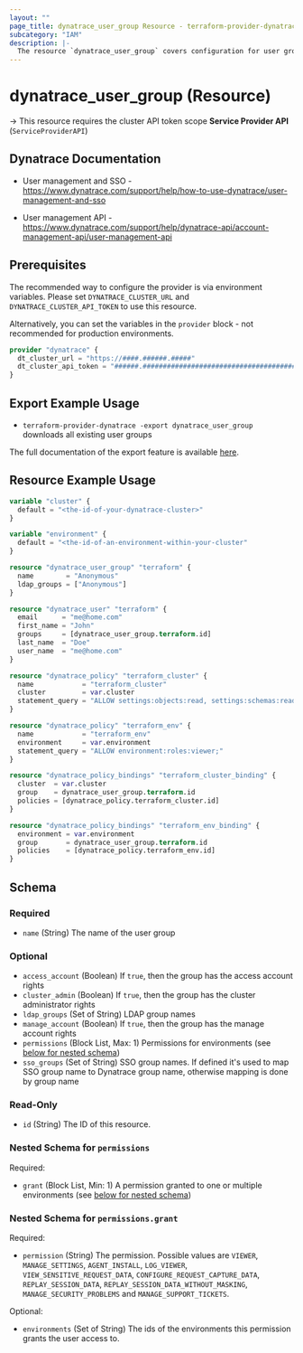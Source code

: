 ```yaml
---
layout: ""
page_title: dynatrace_user_group Resource - terraform-provider-dynatrace"
subcategory: "IAM"
description: |-
  The resource `dynatrace_user_group` covers configuration for user groups
---
```


# dynatrace_user_group (Resource)

-> This resource requires the cluster API token scope **Service Provider API** (`ServiceProviderAPI`)

## Dynatrace Documentation

- User management and SSO - https://www.dynatrace.com/support/help/how-to-use-dynatrace/user-management-and-sso

- User management API - https://www.dynatrace.com/support/help/dynatrace-api/account-management-api/user-management-api

## Prerequisites

The recommended way to configure the provider is via environment variables.
Please set `DYNATRACE_CLUSTER_URL` and `DYNATRACE_CLUSTER_API_TOKEN` to use this resource.

Alternatively, you can set the variables in the `provider` block - not recommended for production environments.
```terraform
provider "dynatrace" {
  dt_cluster_url = "https://####.######.#####"
  dt_cluster_api_token = "######.#########################################################################################"
}
```

## Export Example Usage

- `terraform-provider-dynatrace -export dynatrace_user_group` downloads all existing user groups

The full documentation of the export feature is available [here](https://registry.terraform.io/providers/dynatrace-oss/dynatrace/latest/docs/guides/export-v2).

## Resource Example Usage

```terraform
variable "cluster" {
  default = "<the-id-of-your-dynatrace-cluster>"
}

variable "environment" {
  default = "<the-id-of-an-environment-within-your-cluster"
}

resource "dynatrace_user_group" "terraform" {
  name        = "Anonymous"
  ldap_groups = ["Anonymous"]
}

resource "dynatrace_user" "terraform" {
  email      = "me@home.com"
  first_name = "John"
  groups     = [dynatrace_user_group.terraform.id]
  last_name  = "Doe"
  user_name  = "me@home.com"
}

resource "dynatrace_policy" "terraform_cluster" {
  name            = "terraform_cluster"
  cluster         = var.cluster
  statement_query = "ALLOW settings:objects:read, settings:schemas:read WHERE settings:schemaId = \"terraform-cluster\";"
}

resource "dynatrace_policy" "terraform_env" {
  name            = "terraform_env"
  environment     = var.environment
  statement_query = "ALLOW environment:roles:viewer;"
}

resource "dynatrace_policy_bindings" "terraform_cluster_binding" {
  cluster  = var.cluster
  group    = dynatrace_user_group.terraform.id
  policies = [dynatrace_policy.terraform_cluster.id]
}

resource "dynatrace_policy_bindings" "terraform_env_binding" {
  environment = var.environment
  group       = dynatrace_user_group.terraform.id
  policies    = [dynatrace_policy.terraform_env.id]
}
```
<!-- schema generated by tfplugindocs -->
## Schema

### Required

- `name` (String) The name of the user group

### Optional

- `access_account` (Boolean) If `true`, then the group has the access account rights
- `cluster_admin` (Boolean) If `true`, then the group has the cluster administrator rights
- `ldap_groups` (Set of String) LDAP group names
- `manage_account` (Boolean) If `true`, then the group has the manage account rights
- `permissions` (Block List, Max: 1) Permissions for environments (see [below for nested schema](#nestedblock--permissions))
- `sso_groups` (Set of String) SSO group names. If defined it's used to map SSO group name to Dynatrace group name, otherwise mapping is done by group name

### Read-Only

- `id` (String) The ID of this resource.

<a id="nestedblock--permissions"></a>
### Nested Schema for `permissions`

Required:

- `grant` (Block List, Min: 1) A permission granted to one or multiple environments (see [below for nested schema](#nestedblock--permissions--grant))

<a id="nestedblock--permissions--grant"></a>
### Nested Schema for `permissions.grant`

Required:

- `permission` (String) The permission. Possible values are `VIEWER`, `MANAGE_SETTINGS`, `AGENT_INSTALL`, `LOG_VIEWER`, `VIEW_SENSITIVE_REQUEST_DATA`, `CONFIGURE_REQUEST_CAPTURE_DATA`, `REPLAY_SESSION_DATA`, `REPLAY_SESSION_DATA_WITHOUT_MASKING`, `MANAGE_SECURITY_PROBLEMS` and `MANAGE_SUPPORT_TICKETS`.

Optional:

- `environments` (Set of String) The ids of the environments this permission grants the user access to.
 